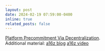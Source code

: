 ```yaml
---
layout: post
date: 2024-02-19 07:59:00-0400
inline: true
related_posts: false
---
```


[Platform Precommitment Via Decentralization](https://www.imf.org/en/Publications/WP/Issues/2024/02/09/Platform-Precommitment-via-Decentralization-544468).  
Additional material: [a16z blog](https://a16zcrypto.com/posts/article/when-is-decentralizing-on-a-blockchain-valuable/) [a16z video](https://www.youtube.com/watch?v=OaZSCmjW_GE)
